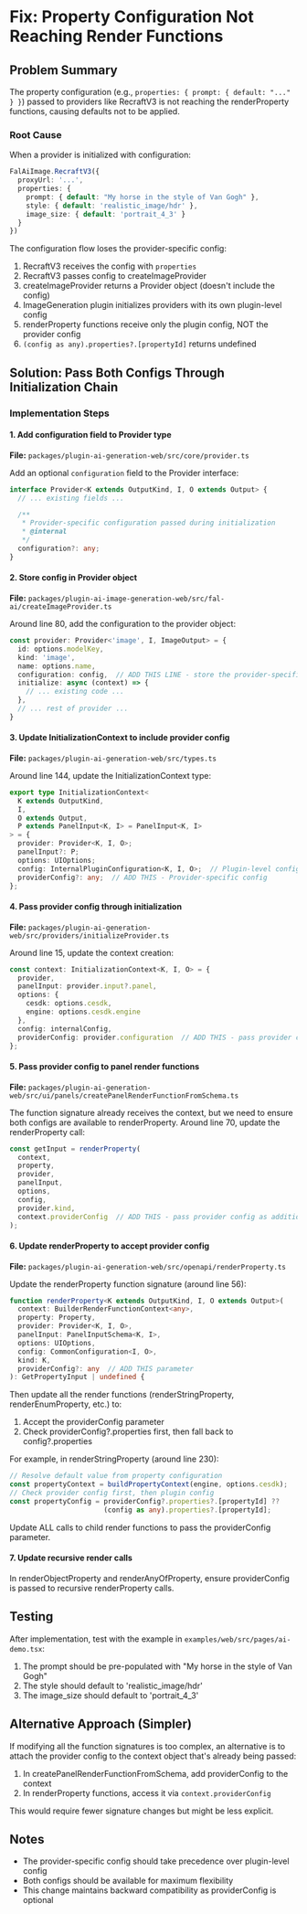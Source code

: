 # Fix: Property Configuration Not Reaching Render Functions

## Problem Summary

The property configuration (e.g., `properties: { prompt: { default: "..." } }`) passed to providers like RecraftV3 is not reaching the renderProperty functions, causing defaults not to be applied.

### Root Cause

When a provider is initialized with configuration:
```typescript
FalAiImage.RecraftV3({
  proxyUrl: '...',
  properties: {
    prompt: { default: "My horse in the style of Van Gogh" },
    style: { default: 'realistic_image/hdr' },
    image_size: { default: 'portrait_4_3' }
  }
})
```

The configuration flow loses the provider-specific config:

1. RecraftV3 receives the config with `properties`
2. RecraftV3 passes config to createImageProvider
3. createImageProvider returns a Provider object (doesn't include the config)
4. ImageGeneration plugin initializes providers with its own plugin-level config
5. renderProperty functions receive only the plugin config, NOT the provider config
6. `(config as any).properties?.[propertyId]` returns undefined

## Solution: Pass Both Configs Through Initialization Chain

### Implementation Steps

#### 1. Add configuration field to Provider type
**File:** `packages/plugin-ai-generation-web/src/core/provider.ts`

Add an optional `configuration` field to the Provider interface:
```typescript
interface Provider<K extends OutputKind, I, O extends Output> {
  // ... existing fields ...

  /**
   * Provider-specific configuration passed during initialization
   * @internal
   */
  configuration?: any;
}
```

#### 2. Store config in Provider object
**File:** `packages/plugin-ai-image-generation-web/src/fal-ai/createImageProvider.ts`

Around line 80, add the configuration to the provider object:
```typescript
const provider: Provider<'image', I, ImageOutput> = {
  id: options.modelKey,
  kind: 'image',
  name: options.name,
  configuration: config,  // ADD THIS LINE - store the provider-specific config
  initialize: async (context) => {
    // ... existing code ...
  },
  // ... rest of provider ...
}
```

#### 3. Update InitializationContext to include provider config
**File:** `packages/plugin-ai-generation-web/src/types.ts`

Around line 144, update the InitializationContext type:
```typescript
export type InitializationContext<
  K extends OutputKind,
  I,
  O extends Output,
  P extends PanelInput<K, I> = PanelInput<K, I>
> = {
  provider: Provider<K, I, O>;
  panelInput?: P;
  options: UIOptions;
  config: InternalPluginConfiguration<K, I, O>;  // Plugin-level config
  providerConfig?: any;  // ADD THIS - Provider-specific config
};
```

#### 4. Pass provider config through initialization
**File:** `packages/plugin-ai-generation-web/src/providers/initializeProvider.ts`

Around line 15, update the context creation:
```typescript
const context: InitializationContext<K, I, O> = {
  provider,
  panelInput: provider.input?.panel,
  options: {
    cesdk: options.cesdk,
    engine: options.cesdk.engine
  },
  config: internalConfig,
  providerConfig: provider.configuration  // ADD THIS - pass provider config
};
```

#### 5. Pass provider config to panel render functions
**File:** `packages/plugin-ai-generation-web/src/ui/panels/createPanelRenderFunctionFromSchema.ts`

The function signature already receives the context, but we need to ensure both configs are available to renderProperty. Around line 70, update the renderProperty call:
```typescript
const getInput = renderProperty(
  context,
  property,
  provider,
  panelInput,
  options,
  config,
  provider.kind,
  context.providerConfig  // ADD THIS - pass provider config as additional parameter
);
```

#### 6. Update renderProperty to accept provider config
**File:** `packages/plugin-ai-generation-web/src/openapi/renderProperty.ts`

Update the renderProperty function signature (around line 56):
```typescript
function renderProperty<K extends OutputKind, I, O extends Output>(
  context: BuilderRenderFunctionContext<any>,
  property: Property,
  provider: Provider<K, I, O>,
  panelInput: PanelInputSchema<K, I>,
  options: UIOptions,
  config: CommonConfiguration<I, O>,
  kind: K,
  providerConfig?: any  // ADD THIS parameter
): GetPropertyInput | undefined {
```

Then update all the render functions (renderStringProperty, renderEnumProperty, etc.) to:
1. Accept the providerConfig parameter
2. Check providerConfig?.properties first, then fall back to config?.properties

For example, in renderStringProperty (around line 230):
```typescript
// Resolve default value from property configuration
const propertyContext = buildPropertyContext(engine, options.cesdk);
// Check provider config first, then plugin config
const propertyConfig = providerConfig?.properties?.[propertyId] ??
                       (config as any).properties?.[propertyId];
```

Update ALL calls to child render functions to pass the providerConfig parameter.

#### 7. Update recursive render calls
In renderObjectProperty and renderAnyOfProperty, ensure providerConfig is passed to recursive renderProperty calls.

## Testing

After implementation, test with the example in `examples/web/src/pages/ai-demo.tsx`:

1. The prompt should be pre-populated with "My horse in the style of Van Gogh"
2. The style should default to 'realistic_image/hdr'
3. The image_size should default to 'portrait_4_3'

## Alternative Approach (Simpler)

If modifying all the function signatures is too complex, an alternative is to attach the provider config to the context object that's already being passed:

1. In createPanelRenderFunctionFromSchema, add providerConfig to the context
2. In renderProperty functions, access it via `context.providerConfig`

This would require fewer signature changes but might be less explicit.

## Notes

- The provider-specific config should take precedence over plugin-level config
- Both configs should be available for maximum flexibility
- This change maintains backward compatibility as providerConfig is optional